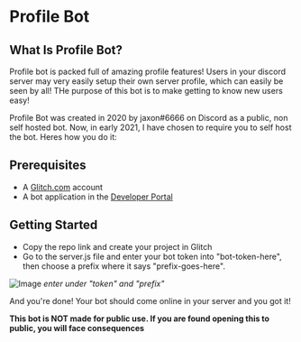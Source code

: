 # Profile Bot

## What Is Profile Bot?

Profile bot is packed full of amazing profile features! Users in your discord server may very easily setup their own server profile, which can easily be seen by all! THe purpose of this bot is to make getting to know new users easy!

Profile Bot was created in 2020 by jaxon#6666 on Discord as a public, non self hosted bot. Now, in early 2021, I have chosen to require you to self host the bot. Heres how you do it:

## Prerequisites
- A [Glitch.com](glitch.com) account
- A bot application in the [Developer Portal](discord.com/developers)

## Getting Started

- Copy the repo link and create your project in Glitch
- Go to the server.js file and enter your bot token into "bot-token-here", then choose a prefix where it says "prefix-goes-here".

![Image](https://i.imgur.com/b2k6i1y.png)
*enter under "token" and "prefix"*

And you're done! Your bot should come online in your server and you got it!

**This bot is __NOT__ made for public use. If you are found opening this to public, you will face consequences**
